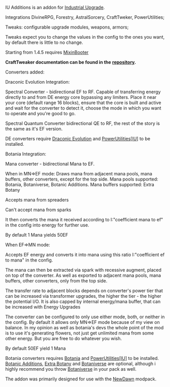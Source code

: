 IU Additions is an addon for [Industrial Upgrade](https://modrinth.com/mod/industrialupgrade).

Integrations DivineRPG, Forestry, AstralSorcery, CraftTweker, PowerUtilities;

Tweaks: configurable upgrade modules, weapons, armors;

Tweaks expect you to change the values in the config to the ones you want, by default there is little to no change.

Starting from 1.4.5 requires [MixinBooter](https://www.curseforge.com/minecraft/mc-mods/mixin-booter)

__**CraftTweaker documentation can be found in the**__ **[repository](https://github.com/AET9RNAL/IUAdditions/blob/main/CT_documentation.md).**

Converters added:

Draconic Evolution Integration:

Spectral Converter - bidirectional EF to RF. Capable of transferring energy directly to and from DE energy core bypassing any limiters. Place it near your core (default range 16 blocks), ensure that the core is built and active and wait for the converter to detect it, choose the mode in which you want to operate and you're good to go.

Spectral Quantum Converter bidirectional QE to RF, the rest of the story is the same as it's EF version.

DE converters require [Draconic Evolution](https://www.curseforge.com/minecraft/mc-mods/draconic-evolution) and [PowerUtilities\[IU\]](https://www.curseforge.com/minecraft/mc-mods/power-utilities-iu) to be installed.

Botania Integration:

Mana converter - bidirectional Mana to EF.

When in MN=>EF mode: Draws mana from adjacent mana pools, mana buffers, other converters, except for the top side. Mana pools supported: Botania, Botaniverse, Botanic Additions. Mana buffers supported: Extra Botany

Accepts mana from spreaders

Can't accept mana from sparks

It then converts the mana it received according to I:"coefficient mana to ef" in the config into energy for further use.

By default 1 Mana yields 50EF

When EF=>MN mode:

Accepts EF energy and converts it into mana using this ratio I:"coefficient ef to mana" in the config.

The mana can then be extracted via spark with recessive augment, placed on top of the converter. As well as exported to adjacent mana pools, mana buffers, other converters, only from the top side.

The transfer rate to adjacent blocks depends on converter's power tier that can be increased via transformer upgrades, the higher the tier - the higher the potential I/O. It is also capped by internal energy/mana buffer, that can be increased with Energy Upgrades

The converter can be configured to only use either mode, both, or neither in the config. By default it allows only MN=>EF mode because of my view on balance. In my opinion as well as botania's devs the whole point of the mod is to use it's generating flowers, not just get unlimited mana from some other energy. But you are free to do whatever you wish.

By default 50EF yield 1 Mana

Botania converters requires [Botania](https://www.curseforge.com/minecraft/mc-mods/botania) and [PowerUtilities\[IU\]](https://www.curseforge.com/minecraft/mc-mods/power-utilities-iu) to be installed. [Botanic Additions](https://www.curseforge.com/minecraft/mc-mods/botanic-additions), [Extra Botany](https://www.curseforge.com/minecraft/mc-mods/extrabotany) and [Botaniverse](https://www.curseforge.com/minecraft/mc-mods/botaniverse) are optional, although i highly recommend you throw [Botaniverse](https://www.curseforge.com/minecraft/mc-mods/botaniverse) in your pack as well.

The addon was primarily designed for use with the [NewDawn](https://www.curseforge.com/minecraft/modpacks/nd-new-dawn) modpack.